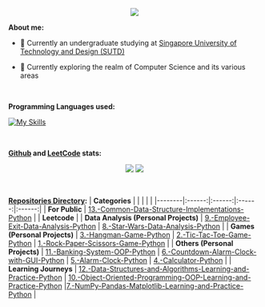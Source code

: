 <p align="center">
  <img src="https://clipart-library.com/img1/1754071.gif">
</p>

**About me:**

+ 🏫 Currently an undergraduate studying at [Singapore University of Technology and Design (SUTD)](https://sutd.edu.sg/)

+ :dart: Currently exploring the realm of Computer Science and its various areas

<br>

**Programming Languages used:**

[![My Skills](https://skillicons.dev/icons?i=python)](https://skillicons.dev)

<br>

**[Github](https://github.com/WindJammer6) and [LeetCode](https://leetcode.com/WindJammer6/) stats:**
<p align="center">
  <img src=https://github-profile-summary-cards.vercel.app/api/cards/profile-details?username=WindJammer6&theme=github>
  <img src=https://leetcard.jacoblin.cool/WindJammer6?width=700&animation=false>
</p>

<br>

**[Repositories Directory](https://github.com/WindJammer6?tab=repositories):**
| **Categories** | | | | |
|--------|:------:|:------:|:------:|:------:|
| **For Public** | [13.-Common-Data-Structure-Implementations-Python](https://github.com/WindJammer6/13.-Common-Data-Structure-Implementations-Python) |
| **Leetcode** | 
| **Data Analysis (Personal Projects)** | [9.-Employee-Exit-Data-Analysis-Python](https://github.com/WindJammer6/9.-Employee-Exit-Data-Analysis-Python) | [8.-Star-Wars-Data-Analysis-Python](https://github.com/WindJammer6/8.-Star-Wars-Data-Analysis-Python) |
| **Games (Personal Projects)** | [3.-Hangman-Game-Python](https://github.com/WindJammer6/3.-Hangman-Game-Python) | [2.-Tic-Tac-Toe-Game-Python](https://github.com/WindJammer6/2.-Tic-Tac-Toe-Game-Python) | [1.-Rock-Paper-Scissors-Game-Python](https://github.com/WindJammer6/1.-Rock-Paper-Scissors-Game-Python) |
| **Others (Personal Projects)** | [11.-Banking-System-OOP-Python](https://github.com/WindJammer6/11.-Banking-System-OOP-Python) | [6.-Countdown-Alarm-Clock-with-GUI-Python](https://github.com/WindJammer6/6.-Countdown-Alarm-Clock-with-GUI-Python) | [5.-Alarm-Clock-Python](https://github.com/WindJammer6/5.-Alarm-Clock-Python) | [4.-Calculator-Python](https://github.com/WindJammer6/4.-Calculator-Python) |
| **Learning Journeys** | [12.-Data-Structures-and-Algorithms-Learning-and-Practice-Python](https://github.com/WindJammer6/12.-Data-Structures-and-Algorithms-Learning-and-Practice-Python) | [10.-Object-Oriented-Programming-OOP-Learning-and-Practice-Python](https://github.com/WindJammer6/10.-Object-Oriented-Programming-OOP-Learning-and-Practice-Python) |[7.-NumPy-Pandas-Matplotlib-Learning-and-Practice-Python](https://github.com/WindJammer6/7.-NumPy-Pandas-Matplotlib-Learning-and-Practice-Python) | 


